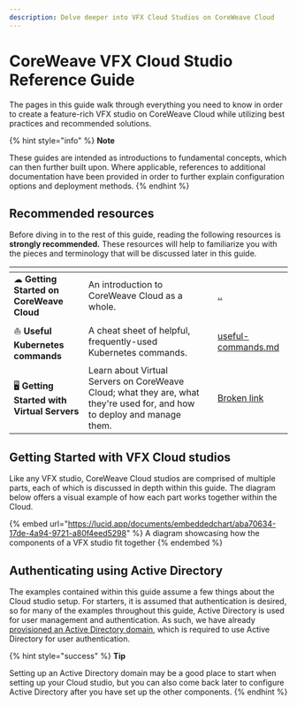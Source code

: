 ```yaml
---
description: Delve deeper into VFX Cloud Studios on CoreWeave Cloud
---
```


# CoreWeave VFX Cloud Studio Reference Guide

The pages in this guide walk through everything you need to know in order to create a feature-rich VFX studio on CoreWeave Cloud while utilizing best practices and recommended solutions.&#x20;

{% hint style="info" %}
**Note**

These guides are intended as introductions to fundamental concepts, which can then further built upon. Where applicable, references to additional documentation have been provided in order to further explain configuration options and deployment methods.
{% endhint %}

## Recommended resources

Before diving in to the rest of this guide, reading the following resources is **strongly recommended.** These resources will help to familiarize you with the pieces and terminology that will be discussed later in this guide.

<table data-view="cards"><thead><tr><th></th><th></th><th></th><th data-hidden data-card-target data-type="content-ref"></th></tr></thead><tbody><tr><td><span data-gb-custom-inline data-tag="emoji" data-code="2601">☁</span> <strong>Getting Started on CoreWeave Cloud</strong></td><td>An introduction to CoreWeave Cloud as a whole.</td><td></td><td><a href="../">..</a></td></tr><tr><td><span data-gb-custom-inline data-tag="emoji" data-code="26f5">⛵</span> <strong>Useful Kubernetes commands</strong></td><td>A cheat sheet of helpful, frequently-used Kubernetes commands.</td><td></td><td><a href="../../coreweave-kubernetes/useful-commands.md">useful-commands.md</a></td></tr><tr><td><span data-gb-custom-inline data-tag="emoji" data-code="1f5a5">🖥</span> <strong>Getting Started with Virtual Servers</strong></td><td>Learn about Virtual Servers on CoreWeave Cloud; what they are, what they're used for, and how to deploy and manage them.</td><td></td><td><a href="broken-reference">Broken link</a></td></tr></tbody></table>

## Getting Started with VFX Cloud studios

Like any VFX studio, CoreWeave Cloud studios are comprised of multiple parts, each of which is discussed in depth within this guide. The diagram below offers a visual example of how each part works together within the Cloud.

{% embed url="https://lucid.app/documents/embeddedchart/aba70634-17de-4a94-9721-a80f4eed5298" %}
A diagram showcasing how the components of a VFX studio fit together
{% endembed %}

## Authenticating using Active Directory

The examples contained within this guide assume a few things about the Cloud studio setup. For starters, it is assumed that authentication is desired, so for many of the examples throughout this guide, Active Directory is used for user management and authentication. As such, we have already [provisioned an Active Directory domain](../virtual-servers/examples/active-directory-environment-hosted-on-coreweave-cloud/), which is required to use Active Directory for user authentication.

{% hint style="success" %}
**Tip**

Setting up an Active Directory domain may be a good place to start when setting up your Cloud studio, but you can also come back later to configure Active Directory after you have set up the other components.
{% endhint %}
